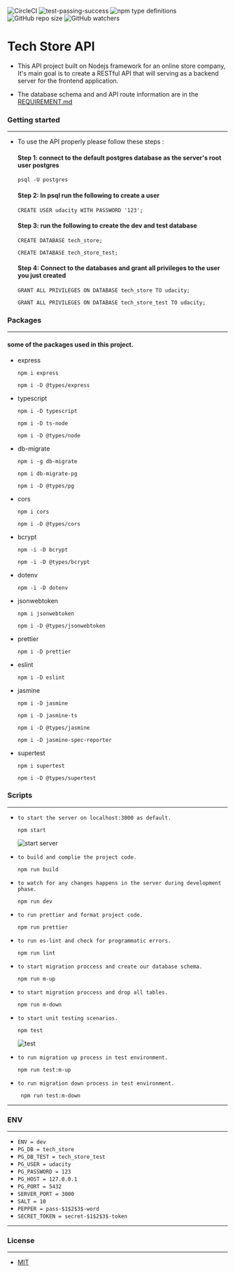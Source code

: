 ![CircleCI](https://img.shields.io/circleci/build/github/AhmadYousif89/Tech_Store/main) ![test-passing-success](https://user-images.githubusercontent.com/90717578/159390995-332c826e-259f-4881-a7cb-835651909464.svg) ![npm type definitions](https://img.shields.io/npm/types/typescript) ![GitHub repo size](https://img.shields.io/github/repo-size/AhmadYousif89/Tech_Store) ![GitHub watchers](https://img.shields.io/github/watchers/AhmadYousif89/tech_store?style=social)

# Tech Store API

- This API project built on Nodejs framework for an online store company, It's main goal is to create a RESTful API that will serving as a backend server for the frontend application.

- The database schema and and API route information are in the [REQUIREMENT.md](https://github.com/AhmadYousif89/Tech_Store/blob/main/REQUIREMENTS.md)

### Getting started

---

- To use the API properly please follow these steps :

  #### Step 1: connect to the default postgres database as the server's root user postgres

  ```
  psql -U postgres

  ```

  #### Step 2: In psql run the following to create a user

  ```
  CREATE USER udacity WITH PASSWORD '123';
  ```

  #### Step 3: run the following to create the dev and test database

  ```
  CREATE DATABASE tech_store;
  ```

  ```
  CREATE DATABASE tech_store_test;
  ```

  #### Step 4: Connect to the databases and grant all privileges to the user you just created

  ```
  GRANT ALL PRIVILEGES ON DATABASE tech_store TO udacity;
  ```

  ```
  GRANT ALL PRIVILEGES ON DATABASE tech_store_test TO udacity;
  ```

### Packages

---

#### some of the packages used in this project.

- express

  ```
  npm i express
  ```

  ```
  npm i -D @types/express
  ```

- typescript

  ```
  npm i -D typescript
  ```

  ```
  npm i -D ts-node
  ```

  ```
  npm i -D @types/node
  ```

- db-migrate

  ```
  npm i -g db-migrate
  ```

  ```
  npm i db-migrate-pg
  ```

  ```
  npm i -D @types/pg
  ```

- cors

  ```
  npm i cors
  ```

  ```
  npm i -D @types/cors
  ```

- bcrypt

  ```
  npm -i -D bcrypt
  ```

  ```
  npm -i -D @types/bcrypt
  ```

- dotenv

  ```
  npm -i -D dotenv
  ```

- jsonwebtoken

  ```
  npm i jsonwebtoken
  ```

  ```
  npm i -D @types/jsonwebtoken
  ```

- prettier

  ```
  npm i -D prettier
  ```

- eslint

  ```
  npm i -D eslint
  ```

- jasmine

  ```
  npm i -D jasmine
  ```

  ```
  npm i -D jasmine-ts
  ```

  ```
  npm i -D @types/jasmine
  ```

  ```
  npm i -D jasmine-spec-reporter
  ```

- supertest

  ```
  npm i supertest
  ```

  ```
  npm i -D @types/supertest
  ```

### Scripts

---

- `to start the server on localhost:3000 as default.`

  ```
  npm start
  ```
  ![start server](https://user-images.githubusercontent.com/90717578/159601408-4bdf1c62-e4ed-4ab4-ae61-2dad3de991de.gif)

- `to build and complie the project code.`
  ```
  npm run build
  ```
- `to watch for any changes happens in the server during development phase.`
  ```
  npm run dev
  ```
- `to run prettier and format project code.`
  ```
  npm run prettier
  ```
- `to run es-lint and check for programmatic errors.`
  ```
  npm run lint
  ```
- `to start migration proccess and create our database schema.`
  ```
  npm run m-up
  ```
- `to start migration proccess and drop all tables.`
  ```
  npm run m-down
  ```
- `to start unit testing scenarios.`
  ```
  npm test
  ```
  ![test](https://user-images.githubusercontent.com/90717578/159601994-74a5b8a2-d9a7-4249-8d6e-ad564de468fe.gif)

- `to run migration up process in test environment.`
  ```
  npm run test:m-up
  ```
- `to run migration down process in test environment.`
  ```
   npm run test:m-down
  ```

---

### ENV

---

- `ENV = dev`
- `PG_DB = tech_store`
- `PG_DB_TEST = tech_store_test`
- `PG_USER = udacity`
- `PG_PASSWORD = 123`
- `PG_HOST = 127.0.0.1`
- `PG_PORT = 5432`
- `SERVER_PORT = 3000`
- `SALT = 10`
- `PEPPER = pass-$1$2$3$-word`
- `SECRET_TOKEN = secret-$1$2$3$-token`

---

### License

---

- [MIT](https://choosealicense.com/licenses/mit/)
